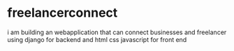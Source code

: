 # freelancerconnect
i am building an webapplication that can connect businesses and freelancer using django for backend and html css javascript for front end

